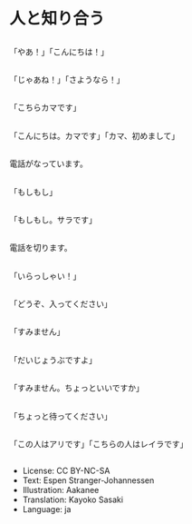 # 人と知り合う

##
「やあ！」「こんにちは！」

##
「じゃあね！」「さようなら！」

##
「こちらカマです」

##
「こんにちは。カマです」「カマ、初めまして」

##
電話がなっています。

##
「もしもし」

##
「もしもし。サラです」

##
電話を切ります。

##
「いらっしゃい！」

##
「どうぞ、入ってください」

##
「すみません」

##
「だいじょうぶですよ」

##
「すみません。ちょっといいですか」

##
「ちょっと待ってください」

##
「この人はアリです」「こちらの人はレイラです」

##
* License: CC BY-NC-SA
* Text: Espen Stranger-Johannessen
* Illustration: Aakanee
* Translation: Kayoko Sasaki
* Language: ja
